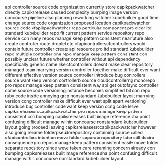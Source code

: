 api controller source code organization currently store capikpackwatcher directly capiksrelease caused complexity bumping image version concourse pipeline also planning reworking watcher kubebuilder good time change source code organization proposed location capikpackwatcher source code cfapikpackwatcher repo particular component pro clear itd standard kubebuilder repo fit current pattern service repository repo service con many repos manage keep pattern consistent nearfuture also create controller route droplet etc cfapicontrollerscfcontrollers would contain future controller create api resource pro itd standard kubebuilder repo multiple controller one repo manage keep pattern consistent con possibly unclear future whether controller without api dependency specifically generic name like cfcontrollers doesnt make clear repository managed team marrying version controller together make difficult ever want different effective version source controller introduce bug controllera source want keep version controllerb source cloudcontrollerng monorepo pro repos manage keep pattern consistent way api get outofsync controller come source code versioning instance becomes simplified bit con repo ruby code inside annoying grep nonstandard kubebuilder layout marrying version ccng controller make difficult ever want split apart versioning introduce bug controller code want keep version ccng code leave capiksreleasesrccapikpackwatcher pro repos manage keep pattern consistent con bumping capiksreleases built image reference sha point confusing difficult manage within concourse nonstandard kubebuilder layout going proceed leaving capiksreleasesrccapikpackwatcher however also going rename folderpseudorepository containing source called cfapicontrollers intention move folder separate repository later still desire consequence pro repos manage keep pattern consistent easily move folder separate repository since weve taken care renaming concern already con bumping capiksreleases built image reference sha point confusing difficult manage within concourse nonstandard kubebuilder layout
